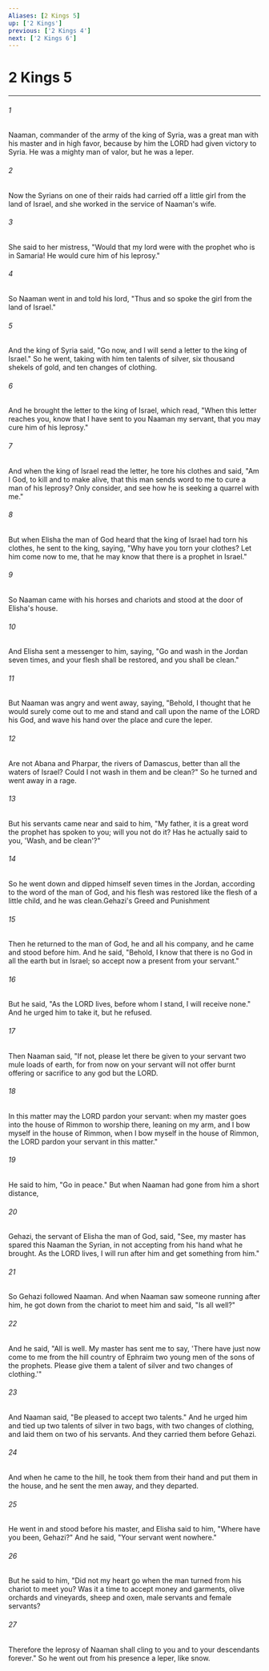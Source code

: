 ```yaml
---
Aliases: [2 Kings 5]
up: ['2 Kings']
previous: ['2 Kings 4']
next: ['2 Kings 6']
---
```

# 2 Kings 5
***



###### 1 
Naaman, commander of the army of the king of Syria, was a great man with his master and in high favor, because by him the LORD had given victory to Syria. He was a mighty man of valor, but he was a leper. 

###### 2 
Now the Syrians on one of their raids had carried off a little girl from the land of Israel, and she worked in the service of Naaman's wife. 

###### 3 
She said to her mistress, "Would that my lord were with the prophet who is in Samaria! He would cure him of his leprosy." 

###### 4 
So Naaman went in and told his lord, "Thus and so spoke the girl from the land of Israel." 

###### 5 
And the king of Syria said, "Go now, and I will send a letter to the king of Israel." So he went, taking with him ten talents of silver, six thousand shekels of gold, and ten changes of clothing. 

###### 6 
And he brought the letter to the king of Israel, which read, "When this letter reaches you, know that I have sent to you Naaman my servant, that you may cure him of his leprosy." 

###### 7 
And when the king of Israel read the letter, he tore his clothes and said, "Am I God, to kill and to make alive, that this man sends word to me to cure a man of his leprosy? Only consider, and see how he is seeking a quarrel with me." 

###### 8 
But when Elisha the man of God heard that the king of Israel had torn his clothes, he sent to the king, saying, "Why have you torn your clothes? Let him come now to me, that he may know that there is a prophet in Israel." 

###### 9 
So Naaman came with his horses and chariots and stood at the door of Elisha's house. 

###### 10 
And Elisha sent a messenger to him, saying, "Go and wash in the Jordan seven times, and your flesh shall be restored, and you shall be clean." 

###### 11 
But Naaman was angry and went away, saying, "Behold, I thought that he would surely come out to me and stand and call upon the name of the LORD his God, and wave his hand over the place and cure the leper. 

###### 12 
Are not Abana and Pharpar, the rivers of Damascus, better than all the waters of Israel? Could I not wash in them and be clean?" So he turned and went away in a rage. 

###### 13 
But his servants came near and said to him, "My father, it is a great word the prophet has spoken to you; will you not do it? Has he actually said to you, 'Wash, and be clean'?" 

###### 14 
So he went down and dipped himself seven times in the Jordan, according to the word of the man of God, and his flesh was restored like the flesh of a little child, and he was clean.Gehazi's Greed and Punishment 

###### 15 
Then he returned to the man of God, he and all his company, and he came and stood before him. And he said, "Behold, I know that there is no God in all the earth but in Israel; so accept now a present from your servant." 

###### 16 
But he said, "As the LORD lives, before whom I stand, I will receive none." And he urged him to take it, but he refused. 

###### 17 
Then Naaman said, "If not, please let there be given to your servant two mule loads of earth, for from now on your servant will not offer burnt offering or sacrifice to any god but the LORD. 

###### 18 
In this matter may the LORD pardon your servant: when my master goes into the house of Rimmon to worship there, leaning on my arm, and I bow myself in the house of Rimmon, when I bow myself in the house of Rimmon, the LORD pardon your servant in this matter." 

###### 19 
He said to him, "Go in peace." But when Naaman had gone from him a short distance, 

###### 20 
Gehazi, the servant of Elisha the man of God, said, "See, my master has spared this Naaman the Syrian, in not accepting from his hand what he brought. As the LORD lives, I will run after him and get something from him." 

###### 21 
So Gehazi followed Naaman. And when Naaman saw someone running after him, he got down from the chariot to meet him and said, "Is all well?" 

###### 22 
And he said, "All is well. My master has sent me to say, 'There have just now come to me from the hill country of Ephraim two young men of the sons of the prophets. Please give them a talent of silver and two changes of clothing.'" 

###### 23 
And Naaman said, "Be pleased to accept two talents." And he urged him and tied up two talents of silver in two bags, with two changes of clothing, and laid them on two of his servants. And they carried them before Gehazi. 

###### 24 
And when he came to the hill, he took them from their hand and put them in the house, and he sent the men away, and they departed. 

###### 25 
He went in and stood before his master, and Elisha said to him, "Where have you been, Gehazi?" And he said, "Your servant went nowhere." 

###### 26 
But he said to him, "Did not my heart go when the man turned from his chariot to meet you? Was it a time to accept money and garments, olive orchards and vineyards, sheep and oxen, male servants and female servants? 

###### 27 
Therefore the leprosy of Naaman shall cling to you and to your descendants forever." So he went out from his presence a leper, like snow.
